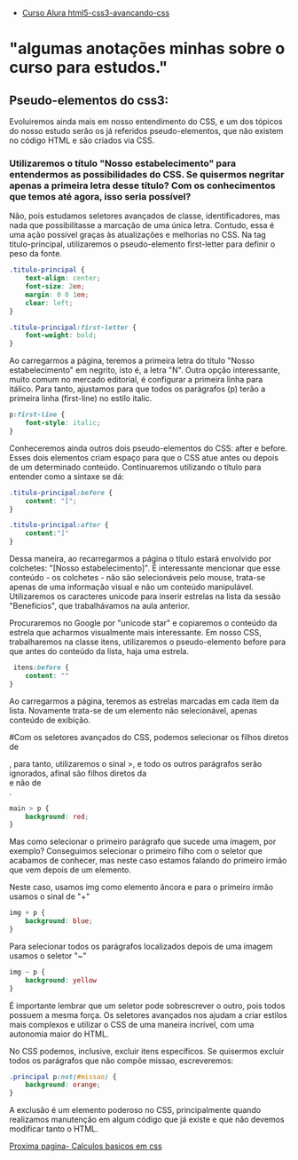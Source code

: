- [Curso Alura html5-css3-avancando-css](https://cursos.alura.com.br/course/html5-css3-avancando-css)
# "algumas anotações minhas sobre o curso para estudos." 
## Pseudo-elementos do css3:


Evoluiremos ainda mais em nosso entendimento do CSS, e um dos tópicos do nosso estudo serão os já referidos pseudo-elementos, que não existem no código HTML e são criados via CSS.

### Utilizaremos o título "Nosso estabelecimento" para entendermos as possibilidades do CSS. Se quisermos negritar apenas a primeira letra desse título? Com os conhecimentos que temos até agora, isso seria possível?

Não, pois estudamos seletores avançados de classe, identificadores, mas nada que possibilitasse a marcação de uma única letra. Contudo, essa é uma ação possível graças às atualizações e melhorias no CSS. Na tag titulo-principal, utilizaremos o pseudo-elemento first-letter para definir o peso da fonte.
```scss
.titulo-principal {
    text-align: center;
    font-size: 2em;
    margin: 0 0 1em;
    clear: left;
}
```
```scss
.titulo-principal:first-letter {
    font-weight: bold;
}
```
Ao carregarmos a página, teremos a primeira letra do título "Nosso estabelecimento" em negrito, isto é, a letra "N". Outra opção interessante, muito comum no mercado editorial, é configurar a primeira linha para itálico. Para tanto, ajustamos para que todos os parágrafos (p) terão a primeira linha (first-line) no estilo italic.
```scss
p:first-line {
    font-style: italic;
}
```
Conheceremos ainda outros dois pseudo-elementos do CSS: after e before. Esses dois elementos criam espaço para que o CSS atue antes ou depois de um determinado conteúdo. Continuaremos utilizando o título para entender como a sintaxe se dá:

```scss 
.titulo-principal:before {
    content: "[";
}
```

```scss 
.titulo-principal:after {
    content:"]"
}
```
Dessa maneira, ao recarregarmos a página o título estará envolvido por colchetes: "[Nosso estabelecimento]". É interessante mencionar que esse conteúdo - os colchetes - não são selecionáveis pelo mouse, trata-se apenas de uma informação visual e não um conteúdo manipulável. Utilizaremos os caracteres unicode para inserir estrelas na lista da sessão "Benefícios", que trabalhávamos na aula anterior.

Procuraremos no Google por "unicode star" e copiaremos o conteúdo da estrela que acharmos visualmente mais interessante. Em nosso CSS, trabalharemos na classe itens, utilizaremos o pseudo-elemento before para que antes do conteúdo da lista, haja uma estrela.

```scss
 itens:before {
    content: ""
}
```
Ao carregarmos a página, teremos as estrelas marcadas em cada item da lista. Novamente trata-se de um elemento não selecionável, apenas conteúdo de exibição.


#Com os seletores avançados do CSS, podemos selecionar os filhos diretos de <main>, para tanto, utilizaremos o sinal >, e todo os outros parágrafos serão ignorados, afinal são filhos diretos da <section> e não de <main>.
```scss
main > p {
    background: red; 
}
```
Mas como selecionar o primeiro parágrafo que sucede uma imagem, por exemplo? Conseguimos selecionar o primeiro filho com o seletor que acabamos de conhecer, mas neste caso estamos falando do primeiro irmão que vem depois de um elemento.

Neste caso, usamos img como elemento âncora e para o primeiro irmão usamos o sinal de "+"

```scss
img + p { 
    background: blue;
}
```
Para selecionar todos os parágrafos localizados depois de uma imagem usamos o seletor "~"
```scss
img ~ p {
    background: yellow
} 
```
É importante lembrar que um seletor pode sobrescrever o outro, pois todos possuem a mesma força. Os seletores avançados nos ajudam a criar estilos mais complexos e utilizar o CSS de uma maneira incrível, com uma autonomia maior do HTML.

No CSS podemos, inclusive, excluir itens específicos. Se quisermos excluir todos os parágrafos que não compõe missao, escreveremos:
```scss
.principal p:not(#missao) {
    background: orange;
}
```
A exclusão é um elemento poderoso no CSS, principalmente quando realizamos manutenção em algum código que já existe e que não devemos modificar tanto o HTML.

[Proxima pagina- Calculos basicos em css](https://github.com/livehass/html5-css3/blob/main/calculosbasicoscss.md)
